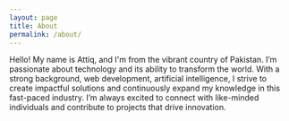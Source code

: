 ```yaml
---
layout: page
title: About
permalink: /about/
---
```


Hello! My name is Attiq, and I'm from the vibrant country of Pakistan. I’m passionate about technology and its ability to transform the world. With a strong background, web development, artificial intelligence, I strive to create impactful solutions and continuously expand my knowledge in this fast-paced industry. I’m always excited to connect with like-minded individuals and contribute to projects that drive innovation.
